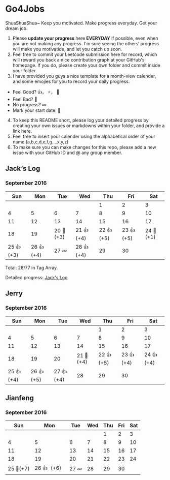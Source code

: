 # Go4Jobs
ShuaShuaShua~ 
Keep you motivated. Make progress everyday. Get your dream job.

1. Please **update your progress** here **EVERYDAY** if possible, even when you are not making any progress. I'm sure seeing the others‘ progress will make you motivatide, and let you catch up soon.
2. Feel free to commit your Leetcode submission here for record, which will reward you back a nice contribution graph at your GitHub's homepage. If you do, please create your own folder and commit inside your folder.
3. I have provided you guys a nice template for a month-view calender, and some emojies for you to record your daily progress.
  - Feel Good? :+1:， :star:， :clap:
  - Feel Bad?  :shit:
  - No progress?   :zzz:
  - Mark your start date: :triangular_flag_on_post:

4. To keep this README short, please log your detailed progress by creating your own issues or markdowns within your folder, and provide a link here.
5. Feel free to insert your calender using the alphabetical order of your name (a,b,c,d,e,f,g....x,y,z)
6. To make sure you can make changes for this repo, please add a new issue with your GitHub ID and @ any group member.

## Jack‘s Log
### September 2016
| Sun 	| Mon 	| Tue 	| Wed 	| Thu 	| Fri 	| Sat 	|
|-----	|-----	|-----	|-----	|-----	|-----	|-----	|
|     	|     	|     	|     	| 1   	| 2   	| 3   	|
| 4   	| 5   	| 6   	| 7   	| 8   	| 9   	| 10  	|
| 11  	| 12  	| 13  	| 14  	| 15  	| 16  	| 17  	|
| 18  	| 19  	| 20  :triangular_flag_on_post:(+3)| 21 :+1: (+4) 	| 22 :+1: (+5) 	| 23  :+1: (+5) 	| 24 :shit: (+1) 	|
| 25  :+1: (+3) 	| 26  :+1: (+4) 	| 27  :zzz:	| 28  :+1: (+4) 	| 29  	| 30  	|     	|

Total: 28/77 in Tag Array.

Detailed progress: [Jack's Log](https://github.com/dichen001/Go4Jobs/blob/master/JackChen/logs.md)

## Jerry
### September 2016
| Sun 	| Mon 	| Tue 	| Wed 	| Thu 	| Fri 	| Sat 	|
|-----	|-----	|-----	|-----	|-----	|-----	|-----	|
|     	|     	|     	|     	| 1   	| 2   	| 3   	|
| 4   	| 5   	| 6   	| 7   	| 8   	| 9   	| 10  	|
| 11  	| 12  	| 13  	| 14  	| 15  	| 16  	| 17  	|
| 18  	| 19  	| 20  	| 21 :triangular_flag_on_post:(+4) 	| 22 :+1: (+5)  	| 23 :+1: (+4) 	| 24  :+1: (+4)	|
| 25 :+1: (+4)	| 26 :+1: (+5) 	| 27 :+1: (+4) 	| 28  	| 29  	| 30  	|     	|

## Jianfeng
### September 2016
| Sun 	| Mon 	| Tue 	| Wed 	| Thu 	| Fri 	| Sat 	|
|-----	|-----	|-----	|-----	|-----	|-----	|-----	|
|     	|     	|     	|     	| 1   	| 2   	| 3   	|
| 4   	| 5   	| 6   	| 7   	| 8   	| 9   	| 10  	|
| 11  	| 12  	| 13  	| 14  	| 15  	| 16  	| 17  	|
| 18  	| 19  	| 20  	| 21  	| 22  	| 23  	| 24  	|
| 25 :triangular_flag_on_post:(+7)  	| 26 :+1:（+6）  	| 27 :zzz: 	| 28  	| 29  	| 30  	|     	|
